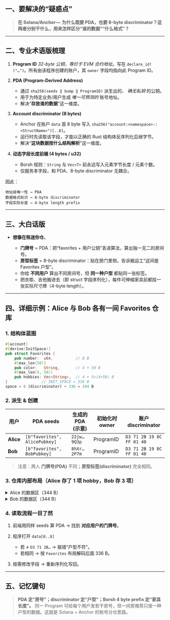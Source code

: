 ## 一、要解决的“疑惑点”

> **在 Solana/Anchor —  为什么既要 PDA，也要 8-byte discriminator？这两者分别干什么，用来怎样区分“谁的数据”“什么格式”？**

---

## 二、专业术语版梳理

1. **Program ID**
   _32-byte 公钥，等价于 EVM 合约地址_。写在 `declare_id!("…")`。所有由该程序创建的账户，其 `owner` 字段均指向此 Program ID。

2. **PDA (Program-Derived Address)**

   - 通过 `sha256(seeds ‖ bump ‖ ProgramID)` 派生出的、 _确无私钥_ 的公钥。
   - 用于为特定业务/用户生成 _唯一可预测的_ 账号地址。
   - 解决“**存放谁的数据**”这一维度。

3. **Account discriminator (8 bytes)**

   - Anchor 在账户 `data` 首 8 byte 写入 `sha256("account:<namespace>::<StructName>")[..8]`。
   - 运行时先读取该字段，才能以正确的 Rust 结构体反序列化后继字节。
   - 解决“**这块数据按什么结构解析**”这一维度。

4. **动态字段长度前缀 (4 bytes / u32)**

   - Borsh 规则：`String` 与 `Vec<T>` 前永远写入元素字节长度 / 元素个数。
   - 仅服务本字段，和 PDA、8-byte discriminator 无耦合。

因此：

```
地址级唯一性 → PDA
数据格式标识 → 8-byte discriminator
字段实际长度 → 4-byte length prefix
```

---

## 三、大白话版

- **想像在租迷你仓**。

  - **门牌号** = PDA：把“favorites + 用户公钥”丢进算法，算出独一无二的房间号。
  - **房型标签** = 8-byte discriminator：贴在房门里侧，告诉搬运工“这间是 Favorites 户型”。
  - 你给 **不同用户** 算出不同房间号，但 **同一种户型** 都贴同一张标签。
  - 把衣柜、吉他搬进去（即 struct 字段序列化），每件可伸缩家具前都挂一张实际尺寸牌（4-byte length）。

---

## 四、详细示例：Alice 与 Bob 各有一间 Favorites 仓库

### 1. 结构体蓝图

```rust
#[account]
#[derive(InitSpace)]
pub struct Favorites {
    pub number:  u64,          // 8 B
    #[max_len(50)]
    pub color:   String,       // 4 + 50 B
    #[max_len(5, 50)]
    pub hobbies: Vec<String>,  // 4 + 5×(4+50) B
}               // INIT_SPACE = 336 B
space = 8 (discriminator) + 336 = 344 B
```

### 2. 派生 & 创建

| 用户      | PDA seeds                     | 生成的 PDA (示意) | 初始化时 owner | 账户 discriminator        |
| --------- | ----------------------------- | ----------------- | -------------- | ------------------------- |
| **Alice** | `[b"favorites", AlicePubkey]` | `22jw…9Q3p`       | ProgramID      | `D3 71 2B 19 8C FF 01 40` |
| **Bob**   | `[b"favorites", BobPubkey]`   | `8hXr…2P7m`       | ProgramID      | `D3 71 2B 19 8C FF 01 40` |

> 注意：两人 **门牌号(PDA)** 不同；**房型标签(discriminator)** 完全相同。

### 3. 仓库内部布局（Alice 存了 1 项 hobby，Bob 存 3 项）

<details>
<summary>Alice 的数据区（344 B）</summary>

```
┌─PDA Address: 22jw…9Q3p──────────────────────────────┐
│ lamports: 0.0021 SOL                                │
│ owner:    ProgramID (Favorites program)             │
│ data (344 B total)                                  │
│ [00..07] discriminator → D3 71 2B 19 8C FF 01 40    │
│ [08..15] number (u64) → 07 00 00 00 00 00 00 00      │
│ [16..19] color.len     → 03 00 00 00                │
│ [20..22] color bytes   → 'r' 'e' 'd'                │
│ …(剩余 47 B 预留为空)…                               │
│ [74..77] hobbies.len   → 01 00 00 00                │
│ [78..81] hobby0.len    → 05 00 00 00                │
│ [82..86] hobby0 bytes  → 'm' 'u' 's' 'i' 'c'        │
│ …(预留其余 4×54 B) …                                │
└──────────────────────────────────────────────────────┘
```

</details>

<details>
<summary>Bob 的数据区（344 B）</summary>

```
┌─PDA Address: 8hXr…2P7m──────────────────────────────┐
│ lamports: 0.0034 SOL                                │
│ owner:    ProgramID (Favorites program)             │
│ data (344 B total)                                  │
│ [00..07] discriminator → D3 71 2B 19 8C FF 01 40    │
│ [08..15] number (u64) → 2A 00 00 00 00 00 00 00      │
│ [16..19] color.len     → 04 00 00 00                │
│ [20..23] color bytes   → 'b' 'l' 'u' 'e'            │
│ …                                                    │
│ [74..77] hobbies.len   → 03 00 00 00                │
│ [78..81] hobby0.len    → 05 00 00 00                │
│ [82..86] hobby0 bytes  → 'c' 'o' 'o' 'k' 'e'        │
│ […] hobby1, hobby2…                                 │
└──────────────────────────────────────────────────────┘
```

</details>

### 4. 读取流程一目了然

1. 前端用同样 seeds 算 PDA → 找到 **对应用户的门牌号**。
2. 程序打开 `data[0..8]`

   - 若 ≠ `D3 71 2B…` → 报错“户型不符”。
   - 若相同 → 按 `Favorites` 布局解码后面 336 B。

3. 按需修改字段 → 重新序列化写回。

---

## 五、记忆键句

> **PDA 定“房号”；discriminator 定“户型”；Borsh 4 byte prefix 定“家具长度”。**
> 同一 Program 可给每个用户发若干房号，但一间房推荐只放一种户型的数据。这就是 Solana + Anchor 的账号分仓思路。

